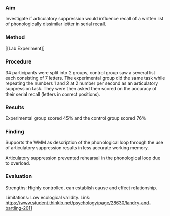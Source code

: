 ### Aim
Investigate if articulatory suppression would influence recall of a written list of phonologically dissimilar letter in serial recall.

### Method
[[Lab Experiment]] 

### Procedure 
34 participants were split into 2 groups, control group saw a several list each consisting of 7 letters. The experimental group did the same task while repeating the numbers 1 and 2 at 2 number per second as an articulatory suppression task. They were then asked then scored on the accuracy of their serial recall (letters in correct positions).

### Results 
Experimental group scored 45% and the control group scored 76%

### Finding 
Supports the WMM as description of the phonological loop through the use of articulatory suppression results in less accurate working memory. 

Articulatory suppression prevented rehearsal in the phonological loop due to overload.

### Evaluation 
Strengths: Highly controlled, can establish cause and effect relationship.

Limitations: Low ecological validity.
Link: https://www.student.thinkib.net/psychology/page/28630/landry-and-bartling-2011
